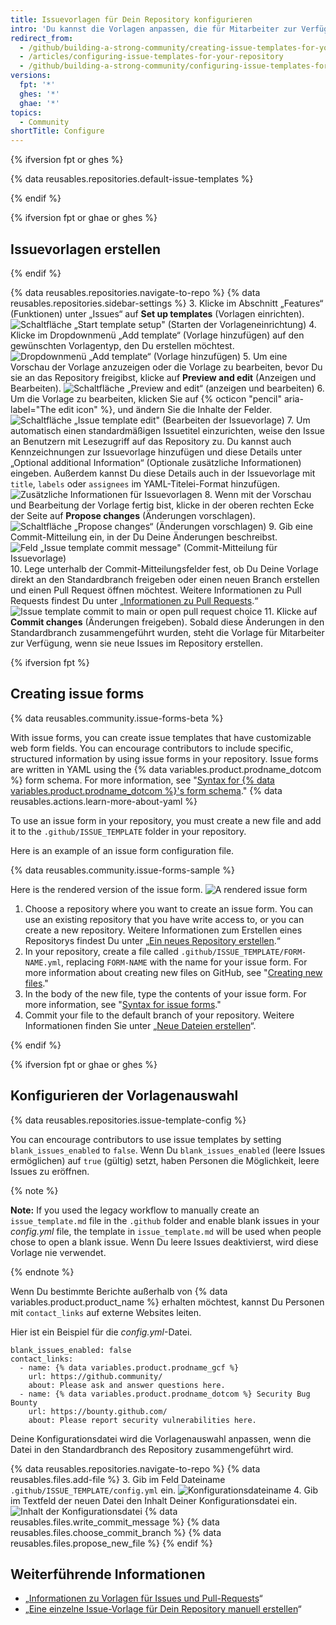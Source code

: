 ```yaml
---
title: Issuevorlagen für Dein Repository konfigurieren
intro: 'Du kannst die Vorlagen anpassen, die für Mitarbeiter zur Verfügung stehen, wenn sie neue Issues in Deinem Repository eröffnen.'
redirect_from:
  - /github/building-a-strong-community/creating-issue-templates-for-your-repository
  - /articles/configuring-issue-templates-for-your-repository
  - /github/building-a-strong-community/configuring-issue-templates-for-your-repository
versions:
  fpt: '*'
  ghes: '*'
  ghae: '*'
topics:
  - Community
shortTitle: Configure
---
```


{% ifversion fpt or ghes %}

{% data reusables.repositories.default-issue-templates %}

{% endif %}

{% ifversion fpt or ghae or ghes %}

## Issuevorlagen erstellen

{% endif %}

{% data reusables.repositories.navigate-to-repo %}
{% data reusables.repositories.sidebar-settings %}
3. Klicke im Abschnitt „Features“ (Funktionen) unter „Issues“ auf **Set up templates** (Vorlagen einrichten). ![Schaltfläche „Start template setup" (Starten der Vorlageneinrichtung)](/assets/images/help/repository/set-up-templates.png)
4. Klicke im Dropdownmenü „Add template“ (Vorlage hinzufügen) auf den gewünschten Vorlagentyp, den Du erstellen möchtest. ![Dropdownmenü „Add template“ (Vorlage hinzufügen)](/assets/images/help/repository/add-template-drop-down-menu.png)
5. Um eine Vorschau der Vorlage anzuzeigen oder die Vorlage zu bearbeiten, bevor Du sie an das Repository freigibst, klicke auf **Preview and edit** (Anzeigen und Bearbeiten). ![Schaltfläche „Preview and edit“ (anzeigen und bearbeiten)](/assets/images/help/repository/preview-and-edit-button.png)
6. Um die Vorlage zu bearbeiten, klicken Sie auf {% octicon "pencil" aria-label="The edit icon" %}, und ändern Sie die Inhalte der Felder. ![Schaltfläche „Issue template edit" (Bearbeiten der Issuevorlage)](/assets/images/help/repository/issue-template-edit-button.png)
7. Um automatisch einen standardmäßigen Issuetitel einzurichten, weise den Issue an Benutzern mit Lesezugriff auf das Repository zu. Du kannst auch Kennzeichnungen zur Issuevorlage hinzufügen und diese Details unter „Optional additional Information“ (Optionale zusätzliche Informationen) eingeben. Außerdem kannst Du diese Details auch in der Issuevorlage mit `title`, `labels` oder `assignees` im YAML-Titelei-Format hinzufügen. ![Zusätzliche Informationen für Issuevorlagen](/assets/images/help/repository/additional-issue-template-info.png)
8. Wenn mit der Vorschau und Bearbeitung der Vorlage fertig bist, klicke in der oberen rechten Ecke der Seite auf **Propose changes** (Änderungen vorschlagen). ![Schaltfläche „Propose changes“ (Änderungen vorschlagen)](/assets/images/help/repository/propose-changes-button.png)
9. Gib eine Commit-Mitteilung ein, in der Du Deine Änderungen beschreibst. ![Feld „Issue template commit message" (Commit-Mitteilung für Issuevorlage)](/assets/images/help/repository/issue-template-commit-message-field.png)
10. Lege unterhalb der Commit-Mitteilungsfelder fest, ob Du Deine Vorlage direkt an den Standardbranch freigeben oder einen neuen Branch erstellen und einen Pull Request öffnen möchtest. Weitere Informationen zu Pull Requests findest Du unter „[Informationen zu Pull Requests](/articles/about-pull-requests).“ ![Issue template commit to main or open pull request choice](/assets/images/help/repository/issue-template-commit-to-master-or-open-pull-request.png)
11. Klicke auf **Commit changes** (Änderungen freigeben). Sobald diese Änderungen in den Standardbranch zusammengeführt wurden, steht die Vorlage für Mitarbeiter zur Verfügung, wenn sie neue Issues im Repository erstellen.

{% ifversion fpt %}

## Creating issue forms

{% data reusables.community.issue-forms-beta %}

With issue forms, you can create issue templates that have customizable web form fields. You can encourage contributors to include specific, structured information by using issue forms in your repository. Issue forms are written in YAML using the {% data variables.product.prodname_dotcom %} form schema. For more information, see "[Syntax for {% data variables.product.prodname_dotcom %}'s form schema](/communities/using-templates-to-encourage-useful-issues-and-pull-requests/syntax-for-githubs-form-schema)." {% data reusables.actions.learn-more-about-yaml %}

To use an issue form in your repository, you must create a new file and add it to the `.github/ISSUE_TEMPLATE` folder in your repository.

Here is an example of an issue form configuration file.

{% data reusables.community.issue-forms-sample %}

Here is the rendered version of the issue form. ![A rendered issue form](/assets/images/help/repository/sample-issue-form.png)

1. Choose a repository where you want to create an issue form. You can use an existing repository that you have write access to, or you can create a new repository. Weitere Informationen zum Erstellen eines Repositorys findest Du unter „[Ein neues Repository erstellen](/articles/creating-a-new-repository).“
2. In your repository, create a file called `.github/ISSUE_TEMPLATE/FORM-NAME.yml`, replacing `FORM-NAME` with the name for your issue form. For more information about creating new files on GitHub, see "[Creating new files](/github/managing-files-in-a-repository/creating-new-files)."
3. In the body of the new file, type the contents of your issue form. For more information, see "[Syntax for issue forms](/communities/using-templates-to-encourage-useful-issues-and-pull-requests/syntax-for-issue-forms)."
4. Commit your file to the default branch of your repository. Weitere Informationen finden Sie unter „[Neue Dateien erstellen](/github/managing-files-in-a-repository/creating-new-files)“.

{% endif %}

{% ifversion fpt or ghae or ghes %}
## Konfigurieren der Vorlagenauswahl

{% data reusables.repositories.issue-template-config %}

You can encourage contributors to use issue templates by setting `blank_issues_enabled` to `false`. Wenn Du `blank_issues_enabled` (leere Issues ermöglichen) auf `true` (gültig) setzt, haben Personen die Möglichkeit, leere Issues zu eröffnen.

{% note %}

**Note:** If you used the legacy workflow to manually create an `issue_template.md` file in the `.github` folder and enable blank issues in your *config.yml* file, the template in `issue_template.md` will be used when people chose to open a blank issue. Wenn Du leere Issues deaktivierst, wird diese Vorlage nie verwendet.

{% endnote %}

Wenn Du bestimmte Berichte außerhalb von {% data variables.product.product_name %} erhalten möchtest, kannst Du Personen mit `contact_links` auf externe Websites leiten.

Hier ist ein Beispiel für die *config.yml*-Datei.

```shell
blank_issues_enabled: false
contact_links:
  - name: {% data variables.product.prodname_gcf %}
    url: https://github.community/
    about: Please ask and answer questions here.
  - name: {% data variables.product.prodname_dotcom %} Security Bug Bounty
    url: https://bounty.github.com/
    about: Please report security vulnerabilities here.
```

Deine Konfigurationsdatei wird die Vorlagenauswahl anpassen, wenn die Datei in den Standardbranch des Repository zusammengeführt wird.

{% data reusables.repositories.navigate-to-repo %}
{% data reusables.files.add-file %}
3. Gib im Feld Dateiname `.github/ISSUE_TEMPLATE/config.yml` ein. ![Konfigurationsdateiname](/assets/images/help/repository/template-config-file-name.png)
4. Gib im Textfeld der neuen Datei den Inhalt Deiner Konfigurationsdatei ein. ![Inhalt der Konfigurationsdatei](/assets/images/help/repository/template-config-file-content.png)
{% data reusables.files.write_commit_message %}
{% data reusables.files.choose_commit_branch %}
{% data reusables.files.propose_new_file %}
{% endif %}

## Weiterführende Informationen

- „[Informationen zu Vorlagen für Issues und Pull-Requests](/articles/about-issue-and-pull-request-templates)“
- „[Eine einzelne Issue-Vorlage für Dein Repository manuell erstellen](/articles/manually-creating-a-single-issue-template-for-your-repository)“

